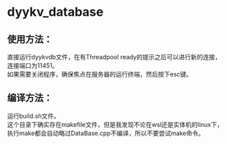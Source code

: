 # dyykv_database
## 使用方法：
直接运行dyykvdb文件，在有Threadpool ready的提示之后可以进行新的连接，连接端口为11451。<br>
如果需要关闭程序，确保焦点在服务器的运行终端，然后按下esc键。

## 编译方法：
运行build.sh文件。<br>
这个目录下确实存在makefile文件，但是我发现不论在wsl还是实体机的linux下，执行make都会自动略过DataBase.cpp不编译，所以不要尝试make命令。
